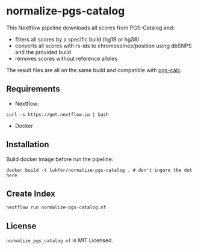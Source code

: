 # normalize-pgs-catalog

This Nextflow pipeline downloads all scores from PGS-Catalog and:

- filters all scores by a specific build (hg19 or hg38)
- converts all scores with rs-ids to chromosomes/position using dbSNPS and the provided build
- removes scores without reference alleles

The result files are all on the same build and compatible with [pgs-calc](https://github.com/lukfor/pgs-calc).

## Requirements

- Nextflow:

```
curl -s https://get.nextflow.io | bash
```

- Docker

## Installation

Build docker image before run the pipeline:

```
docker build -t lukfor/normalize-pgs-catalog . # don't ingore the dot here
```

## Create Index

```
nextflow run normalize-pgs-catalog.nf
```

## License

`normalize_pgs_catalog.nf` is MIT Licensed.
